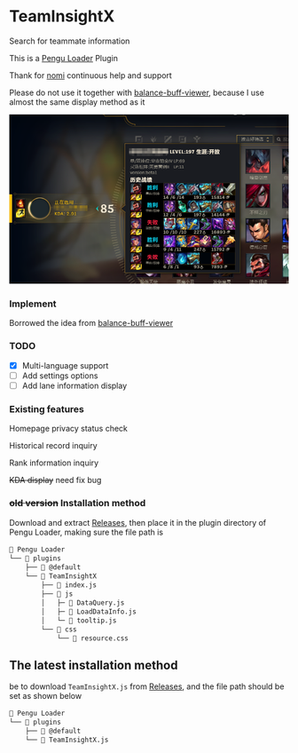 <!--
 * @Author: LightningSw devdreamer1337@outlook.com
 * @Date: 2023-07-16 23:00:39
 * @LastEditors: LightningSw devdreamer1337@outlook.com
 * @LastEditTime: 2023-07-30 17:02:41
 * @FilePath: \TeamInsightX\README.md
 * @Description: 这是默认设置,请设置`customMade`, 打开koroFileHeader查看配置 进行设置: https://github.com/OBKoro1/koro1FileHeader/wiki/%E9%85%8D%E7%BD%AE
-->
# TeamInsightX
Search for teammate information

This is a [Pengu Loader](https://pengu.lol) Plugin

Thank for [nomi](https://github.com/nomi-san) continuous help and support

Please do not use it together with [balance-buff-viewer](https://github.com/nomi-san/balance-buff-viewer), because I use almost the same display method as it

<img src="https://raw.githubusercontent.com/LightningSw/TeamInsightX/main/show.png"/>

### Implement

Borrowed the idea from [balance-buff-viewer](https://github.com/nomi-san/balance-buff-viewer)

### TODO
- [x] Multi-language support
- [ ] Add settings options
- [ ] Add lane information display
### Existing features
Homepage privacy status check

Historical record inquiry

Rank information inquiry

~~KDA display~~ need fix bug

### ~~old version~~ Installation method

Download and extract [Releases](https://github.com/LightningSw/TeamInsightX/releases), then place it in the plugin directory of Pengu Loader, making sure the file path is 
```
📂 Pengu Loader
└── 📂 plugins
    ├── 📂 @default
    └── 📂 TeamInsightX
        ├── 📄 index.js
        ├── 📂 js
        │   ├─ 📄 DataQuery.js
        │   ├─ 📄 LoadDataInfo.js
        │   └─ 📄 tooltip.js
        └── 📂 css
            └── 🎨 resource.css
```

## The latest installation method 
be to download ```TeamInsightX.js``` from [Releases](https://github.com/LightningSw/TeamInsightX/releases/latest), and the file path should be set as shown below
```
📂 Pengu Loader
└── 📂 plugins
    ├── 📂 @default
    └── 📄 TeamInsightX.js
```